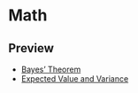 # Math
## Preview
* [Bayes’ Theorem](./Bayes’%20Theorem.html)
* [Expected Value and Variance](./Expected%20Value%20and%20Variance.html)